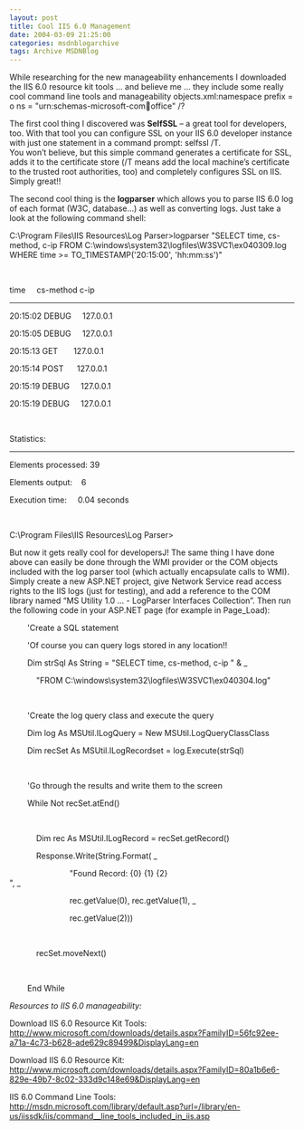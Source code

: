 ```yaml
---
layout: post
title: Cool IIS 6.0 Management
date: 2004-03-09 21:25:00
categories: msdnblogarchive
tags: Archive MSDNBlog
---
```


While researching for the new manageability enhancements I downloaded the IIS 6.0 resource kit tools … and believe me … they include some really cool command line tools and manageability objects.xml:namespace prefix = o ns = "urn:schemas-microsoft-com:office:office" /?


The first cool thing I discovered was **SelfSSL** – a great tool for developers, too. With that tool you can configure SSL on your IIS 6.0 developer instance with just one statement in a command prompt: selfssl /T.   
You won’t believe, but this simple command generates a certificate for SSL, adds it to the certificate store (/T means add the local machine’s certificate to the trusted root authorities, too) and completely configures SSL on IIS. Simply great!!


The second cool thing is the **logparser** which allows you to parse IIS 6.0 log of each format (W3C, database…) as well as converting logs. Just take a look at the following command shell:


C:\Program Files\IIS Resources\Log Parser>logparser "SELECT time, cs-method, c-ip FROM C:\windows\system32\logfiles\W3SVC1\ex040309.log WHERE time >= TO\_TIMESTAMP('20:15:00', 'hh:mm:ss')"


 




time     cs-method c-ip


-------- --------- ---------


20:15:02 DEBUG     127.0.0.1


20:15:05 DEBUG     127.0.0.1


20:15:13 GET       127.0.0.1


20:15:14 POST      127.0.0.1


20:15:19 DEBUG     127.0.0.1


20:15:19 DEBUG     127.0.0.1


 




Statistics:


-----------


Elements processed: 39


Elements output:    6


Execution time:     0.04 seconds


 




C:\Program Files\IIS Resources\Log Parser>


But now it gets really cool for developersJ! The same thing I have done above can easily be done through the WMI provider or the COM objects included with the log parser tool (which actually encapsulate calls to WMI). Simply create a new ASP.NET project, give Network Service read access rights to the IIS logs (just for testing), and add a reference to the COM library named “MS Utility 1.0 … - LogParser Interfaces Collection”. Then run the following code in your ASP.NET page (for example in Page\_Load):


        'Create a SQL statement


        'Of course you can query logs stored in any location!!


        Dim strSql As String = "SELECT time, cs-method, c-ip " & \_


            "FROM C:\windows\system32\logfiles\W3SVC1\ex040304.log"


 




        'Create the log query class and execute the query


        Dim log As MSUtil.ILogQuery = New MSUtil.LogQueryClassClass


        Dim recSet As MSUtil.ILogRecordset = log.Execute(strSql)


 




        'Go through the results and write them to the screen


        While Not recSet.atEnd()


 




            Dim rec As MSUtil.ILogRecord = recSet.getRecord()


            Response.Write(String.Format( \_


                           "Found Record: {0} {1} {2}<BR>", \_


                           rec.getValue(0), rec.getValue(1), \_


                           rec.getValue(2)))


 




            recSet.moveNext()


 




        End While


*Resources to IIS 6.0 manageability:*


Download IIS 6.0 Resource Kit Tools: <http://www.microsoft.com/downloads/details.aspx?FamilyID=56fc92ee-a71a-4c73-b628-ade629c89499&DisplayLang=en> 


Download IIS 6.0 Resource Kit:   
<http://www.microsoft.com/downloads/details.aspx?FamilyID=80a1b6e6-829e-49b7-8c02-333d9c148e69&DisplayLang=en>


IIS 6.0 Command Line Tools:   
<http://msdn.microsoft.com/library/default.asp?url=/library/en-us/iissdk/iis/command__line_tools_included_in_iis.asp> 


